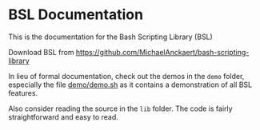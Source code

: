 # BSL Documentation

This is the documentation for the Bash Scripting Library (BSL)

Download BSL from https://github.com/MichaelAnckaert/bash-scripting-library

In lieu of formal documentation, check out the demos in the `demo` folder, especially the file [demo/demo.sh](demo/demo.sh) as it contains a demonstration of all BSL features.

Also consider reading the source in the `lib` folder. The code is fairly straightforward and easy to read.
